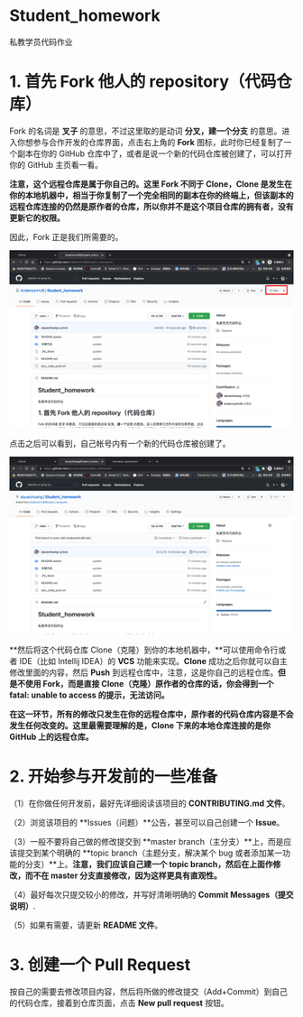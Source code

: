 # Student_homework
私教学员代码作业

# 1. 首先 Fork 他人的 repository（代码仓库）

Fork 的名词是  **叉子**  的意思，不过这里取的是动词 **分叉，建一个分支** 的意思。进入你想参与合作开发的仓库界面，点击右上角的 **Fork** 图标，此时你已经复制了一个副本在你的 GitHub 仓库中了，或者是说一个新的代码仓库被创建了，可以打开你的 GitHub 主页看一看。

**注意，这个远程仓库是属于你自己的。这里 Fork 不同于 Clone，Clone 是发生在你的本地机器中，相当于你复制了一个完全相同的副本在你的终端上，但该副本的远程仓库连接的仍然是原作者的仓库，所以你并不是这个项目仓库的拥有者，没有更新它的权限。**

因此，Fork 正是我们所需要的。

![image-20210604105105691](README.assets/image-20210604105105691.png)

点击之后可以看到，自己帐号内有一个新的代码仓库被创建了。

![image-20210604110759936](README.assets/image-20210604110759936.png)

**然后将这个代码仓库 Clone（克隆）到你的本地机器中，**可以使用命令行或者 IDE（比如 Intellij IDEA）的 **VCS** 功能来实现。**Clone** 成功之后你就可以自主修改里面的内容，然后 **Push** 到远程仓库中，注意，这是你自己的远程仓库。**但是不使用 Fork，而是直接 Clone（克隆）原作者的仓库的话，你会得到一个 fatal: unable to access 的提示，无法访问。**



**在这一环节，所有的修改只发生在你的远程仓库中，原作者的代码仓库内容是不会发生任何改变的。这里最需要理解的是，Clone 下来的本地仓库连接的是你 GitHub 上的远程仓库。**



# 2. 开始参与开发前的一些准备

（1）在你做任何开发前，最好先详细阅读该项目的 **CONTRIBUTING.md 文件**。

（2）浏览该项目的 **Issues（问题）**公告，甚至可以自己创建一个 **Issue**。

（3）一般不要将自己做的修改提交到 **master branch（主分支）**上，而是应该提交到某个明确的 **topic branch（主题分支，解决某个 bug  或者添加某一功能的分支）**上。**注意，我们应该自己建一个 topic branch，然后在上面作修改，而不在 master 分支直接修改，因为这样更具有直观性。**

（4）最好每次只提交较小的修改，并写好清晰明确的 **Commit Messages（提交说明）**.

（5）如果有需要，请更新 **README 文件**。



# 3. 创建一个 Pull Request

按自己的需要去修改项目内容，然后将所做的修改提交（Add+Commit）到自己的代码仓库，接着到仓库页面，点击 **New pull request** 按钮。

